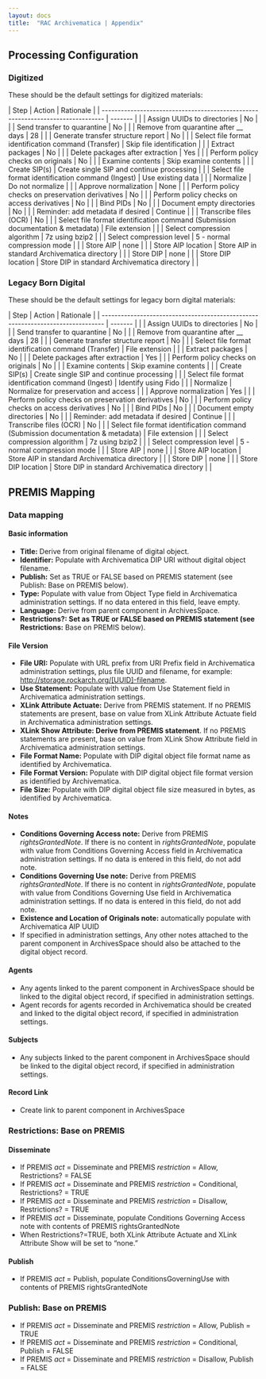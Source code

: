 ```yaml
---
layout: docs
title:  "RAC Archivematica | Appendix"
---
```


## Processing Configuration

### Digitized

These should be the default settings for digitized materials:

|  Step                                                                            |  Action | Rationale |
|  ------------------------------------------------------------------------------- | ------- |  |
|  Assign UUIDs to directories                                                     | No |  |
|  Send transfer to quarantine                                                     | No |  |
|  Remove from quarantine after \_\_ days                                          | 28 |  |
|  Generate transfer structure report                                              | No |  |
|  Select file format identification command (Transfer)                            | Skip file identification |  |
|  Extract packages                                                                | No |  |
|  Delete packages after extraction                                                | Yes |  |
| Perform policy checks on originals                                               | No |  |
|  Examine contents                                                                | Skip examine contents |  |
|  Create SIP(s)                                                                   | Create single SIP and continue processing |  |
|  Select file format identification command (Ingest)                              | Use existing data |  |
|  Normalize                                                                       | Do not normalize |  |
|  Approve normalization                                                           | None |  |
| Perform policy checks on preservation derivatives                                | No |  |
| Perform policy checks on access derivatives                                      | No |  |
| Bind PIDs                                                                        | No |  |
| Document empty directories                                                       | No |  |
|  Reminder: add metadata if desired                                               | Continue |  |
|  Transcribe files (OCR)                                                          | No |  |
|  Select file format identification command (Submission documentation & metadata) | File extension |  |
|  Select compression algorithm                                                    | 7z using bzip2 |  |
|  Select compression level                                                        | 5 - normal compression mode |  |
|  Store AIP                                                                       | none |  |
|  Store AIP location                                                              | Store AIP in standard Archivematica directory |  |
|  Store DIP                                                                       | none |  |
|  Store DIP location                                                              | Store DIP in standard Archivematica directory |  |

### Legacy Born Digital

These should be the default settings for legacy born digital materials:

|  Step                                                                            |  Action | Rationale |
|  ------------------------------------------------------------------------------- | ------- |  |
|  Assign UUIDs to directories                                                     | No |  |
|  Send transfer to quarantine                                                     | No |  |
|  Remove from quarantine after \_\_ days                                          | 28 |  |
|  Generate transfer structure report                                              | No |  |
|  Select file format identification command (Transfer)                            | File extension |  |
|  Extract packages                                                                | No |  |
|  Delete packages after extraction                                                | Yes |  |
| Perform policy checks on originals                                               | No |  |
|  Examine contents                                                                | Skip examine contents |  |
|  Create SIP(s)                                                                   | Create single SIP and continue processing |  |
|  Select file format identification command (Ingest)                              | Identify using Fido |  |
|  Normalize                                                                       | Normalize for preservation and access |  |
|  Approve normalization                                                           | Yes |  |
| Perform policy checks on preservation derivatives                                | No |  |
| Perform policy checks on access derivatives                                      | No |  |
| Bind PIDs                                                                        | No |  |
| Document empty directories                                                       | No |  |
|  Reminder: add metadata if desired                                               | Continue |  |
|  Transcribe files (OCR)                                                          | No |  |
|  Select file format identification command (Submission documentation & metadata) | File extension |  |
|  Select compression algorithm                                                    | 7z using bzip2 |  |
|  Select compression level                                                        | 5 - normal compression mode |  |
|  Store AIP                                                                       | none |  |
|  Store AIP location                                                              | Store AIP in standard Archivematica directory |  |
|  Store DIP                                                                       | none |  |
|  Store DIP location                                                              | Store DIP in standard Archivematica directory |  |

## PREMIS Mapping

### Data mapping

#### Basic information

*  **Title:** Derive from original filename of digital object.
*  **Identifier:** Populate with Archivematica DIP URI without digital object filename.
*  **Publish:** Set as TRUE or FALSE based on PREMIS statement (see Publish: Base on PREMIS below).
*  **Type:** Populate with value from Object Type field in Archivematica administration settings. If no data entered in this field, leave empty.
*  **Language:** Derive from parent component in ArchivesSpace.
*  **Restrictions?: Set as TRUE or FALSE based on PREMIS statement (see Restrictions:** Base on PREMIS below).

#### File Version

*  **File URI:** Populate with URL prefix from URI Prefix field in  Archivematica administration settings, plus file UUID and filename, for example: http://storage.rockarch.org/[UUID]-filename.
*  **Use Statement:** Populate with value from Use Statement field in Archivematica administration settings.
*  **XLink Attribute Actuate:** Derive from PREMIS statement. If no PREMIS statements are present, base on value from XLink Attribute Actuate field in Archivematica administration settings.
*  **XLink Show Attribute: Derive from PREMIS statement**. If no PREMIS statements are present, base on value from XLink Show Attribute field in Archivematica administration settings.
*  **File Format Name:** Populate with DIP digital object file format name as identified by Archivematica.
*  **File Format Version:** Populate with DIP digital object file format version as identified by Archivematica.
*  **File Size:** Populate with DIP digital object file size measured in bytes, as identified by Archivematica.

#### Notes

*  **Conditions Governing Access note:** Derive from PREMIS _rightsGrantedNote_. If there is no content in _rightsGrantedNote_, populate with value from Conditions Governing Access field in Archivematica administration settings. If no data is entered in this field, do not add note.
*  **Conditions Governing Use note:** Derive from PREMIS _rightsGrantedNote_. If there is no content in _rightsGrantedNote_, populate with value from Conditions Governing Use field in Archivematica administration settings. If no data is entered in this field, do not add note.
*  **Existence and Location of Originals note:** automatically populate with Archivematica AIP UUID
*  If specified in administration settings, Any other notes attached to the parent component in ArchivesSpace should also be attached to the digital object record.

#### Agents

*  Any agents linked to the parent component in ArchivesSpace should be linked to the digital object record, if specified in administration settings.
*  Agent records for agents recorded in Archivematica should be created and linked to the digital object record, if specified in administration settings.

#### Subjects
*  Any subjects linked to the parent component in ArchivesSpace should be linked to the digital object record, if specified in administration settings.

#### Record Link
*  Create link to parent component in ArchivesSpace

### Restrictions: Base on PREMIS

#### Disseminate

*  If PREMIS _act_ = Disseminate and PREMIS _restriction_ = Allow, Restrictions? = FALSE
*  If PREMIS _act_ = Disseminate and PREMIS _restriction_ = Conditional, Restrictions? = TRUE
*  If PREMIS _act_ = Disseminate and PREMIS _restriction_ = Disallow, Restrictions? = TRUE
*  If PREMIS _act_ = Disseminate, populate Conditions Governing Access note with contents of PREMIS rightsGrantedNote
*  When Restrictions?=TRUE, both XLink Attribute Actuate and XLink Attribute Show will be set to “none.”

#### Publish

*  If PREMIS _act_ = Publish, populate ConditionsGoverningUse with contents of PREMIS rightsGrantedNote

### Publish: Base on PREMIS

*  If PREMIS _act_ = Disseminate and PREMIS _restriction_ = Allow, Publish = TRUE
*  If PREMIS _act_ = Disseminate and PREMIS _restriction_ = Conditional, Publish = FALSE
*  If PREMIS _act_ = Disseminate and PREMIS _restriction_ = Disallow, Publish = FALSE
	